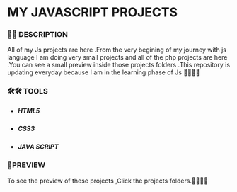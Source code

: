 # MY JAVASCRIPT PROJECTS  

<h3> 📝📝 DESCRIPTION</h3>
  
<p>All of my Js projects are here .From the very begining of my journey with js language I am doing very small projects and all of the php projects are here .You can see a small preview inside those projects folders .This repository is updating everyday because I am in the learning phase of Js 🙆‍♂️🙆‍♂️</p>

<h3>🛠🛠 TOOLS</h3>
<ul>
  <li><h5>HTML5</h5></li>
  <li><h5>CSS3</h5></li>
  <li><h5>JAVA SCRIPT</h5></li>
</ul>
  
  
### 🎨PREVIEW 
To see the preview of these projects ,Click the projects folders.🙆‍♂️🙆‍♂️
